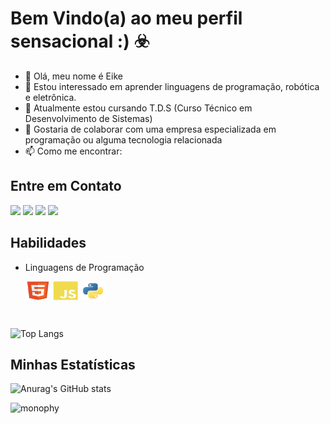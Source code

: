 # Bem Vindo(a) ao meu perfil sensacional :) ☣️

- 👋 Olá, meu nome é Eike
- 👀 Estou interessado em aprender linguagens de programação, robótica e eletrônica.
- 🌱 Atualmente estou cursando T.D.S (Curso Técnico em Desenvolvimento de Sistemas)
- 💞️ Gostaria de colaborar com uma empresa especializada em programação ou alguma tecnologia relacionada
- 📫 Como me encontrar:

## Entre em Contato
<div> 
  <!-- GMAIL -->
  <a href = "mailto:eikestradiotti@gmail.com"><img src="https://img.shields.io/badge/-Gmail-%23333?style=for-the-badge&logo=gmail&logoColor=white" target="_blank"></a>
  <!-- INSTAGRAM -->
  <a href="https://www.instagram.com/Eike_Hunter_" target="_blank"><img src="https://img.shields.io/badge/-Instagram-%23E4405F?style=for-the-badge&logo=instagram&logoColor=white" target="_blank"></a>
  <!-- DISCORD --> 
  <a href="https://discord.gg/wagxzStdcR" target="_blank"><img src="https://img.shields.io/badge/Discord-7289DA?style=for-the-badge&logo=discord&logoColor=white" target="_blank"></a> 
  <!-- LINKEDIN -->
   <a href="https://www.linkedin.com/in/rafaella-ballerini-45875016a" target="_blank"><img src="https://img.shields.io/badge/-LinkedIn-%230077B5?style=for-the-badge&logo=linkedin&logoColor=white" target="_blank"></a> 
</div>

## Habilidades
- Linguagens de Programação

  <div style="display: inline_block">
  <img align="center" alt="Rafa-HTML" height="30" width="40" src="https://raw.githubusercontent.com/devicons/devicon/master/icons/html5/html5-original.svg">
  <img align="center" alt="Rafa-Js" height="30" width="40" src="https://raw.githubusercontent.com/devicons/devicon/master/icons/javascript/javascript-plain.svg">
  <img align="center" alt="Rafa-Python" height="30" width="40" src="https://raw.githubusercontent.com/devicons/devicon/master/icons/python/python-original.svg">
</div> </br>

![Top Langs](https://github-readme-stats.vercel.app/api/top-langs/?username=eikedbr&layout=compact)
## Minhas Estatísticas

 ![Anurag's GitHub stats](https://github-readme-stats.vercel.app/api?username=eikedbr&show_icons=true&theme=midnight-purple)
 

 ![monophy](https://github.com/eikedbr/eikedbr/assets/144499616/bbbf6f5a-c7a8-42b5-82d5-dfb27620fb49)

<!---
eikedbr/eikedbr is a ✨ special ✨ repository because its `README.md` (this file) appears on your GitHub profile.
You can click the Preview link to take a look at your changes.
--->
